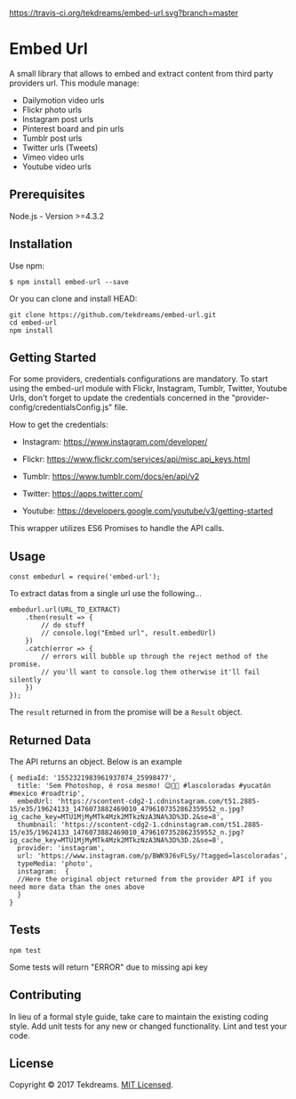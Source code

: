 https://travis-ci.org/tekdreams/embed-url.svg?branch=master

Embed Url 
=========

A small library that allows to embed and extract content from third party providers url.
This module manage:
- Dailymotion video urls
- Flickr photo urls
- Instagram post urls
- Pinterest board and pin urls
- Tumblr post urls
- Twitter urls (Tweets)
- Vimeo video urls
- Youtube video urls

## Prerequisites

Node.js - Version >=4.3.2

## Installation

Use npm:

```
$ npm install embed-url --save
```
Or you can clone and install HEAD:

```
git clone https://github.com/tekdreams/embed-url.git
cd embed-url
npm install
```


## Getting Started

For some providers, credentials configurations are mandatory. To start using the embed-url module with Flickr, Instagram, Tumblr, Twitter, Youtube Urls, don't forget to update the credentials concerned in the "provider-config/credentialsConfig.js" file. 

How to get the credentials:

- Instagram: https://www.instagram.com/developer/

- Flickr: https://www.flickr.com/services/api/misc.api_keys.html

- Tumblr: https://www.tumblr.com/docs/en/api/v2

- Twitter: https://apps.twitter.com/

- Youtube: https://developers.google.com/youtube/v3/getting-started

This wrapper utilizes ES6 Promises to handle the API calls.

## Usage

```
const embedurl = require('embed-url');

```

To extract datas from a single url use the following...

```
embedurl.url(URL_TO_EXTRACT)
    .then(result => {
    	// do stuff
    	// console.log("Embed url", result.embedUrl)
    })
    .catch(error => {
    	// errors will bubble up through the reject method of the promise.
        // you'll want to console.log them otherwise it'll fail silently
    })
});
```

The `result` returned in from the promise will be a `Result` object.


## Returned Data

The API returns an object. Below is an example 

```
{ mediaId: '1552321983961937074_25998477',
  title: 'Sem Photoshop, é rosa mesmo! 😉👍🏼 #lascoloradas #yucatán #mexico #roadtrip',
  embedUrl: 'https://scontent-cdg2-1.cdninstagram.com/t51.2885-15/e35/19624133_1476073882469010_4796107352862359552_n.jpg?ig_cache_key=MTU1MjMyMTk4Mzk2MTkzNzA3NA%3D%3D.2&se=8',
  thumbnail: 'https://scontent-cdg2-1.cdninstagram.com/t51.2885-15/e35/19624133_1476073882469010_4796107352862359552_n.jpg?ig_cache_key=MTU1MjMyMTk4Mzk2MTkzNzA3NA%3D%3D.2&se=8',
  provider: 'instagram',
  url: 'https://www.instagram.com/p/BWK9J6vFLSy/?tagged=lascoloradas',
  typeMedia: 'photo',
  instagram:  {
  //Here the original object returned from the provider API if you need more data than the ones above
  }
}
```

## Tests

  `npm test`

Some tests will return "ERROR" due to missing api key

## Contributing

In lieu of a formal style guide, take care to maintain the existing coding style. Add unit tests for any new or changed functionality. Lint and test your code.

## License

Copyright © 2017 Tekdreams. [MIT Licensed](LICENSE).